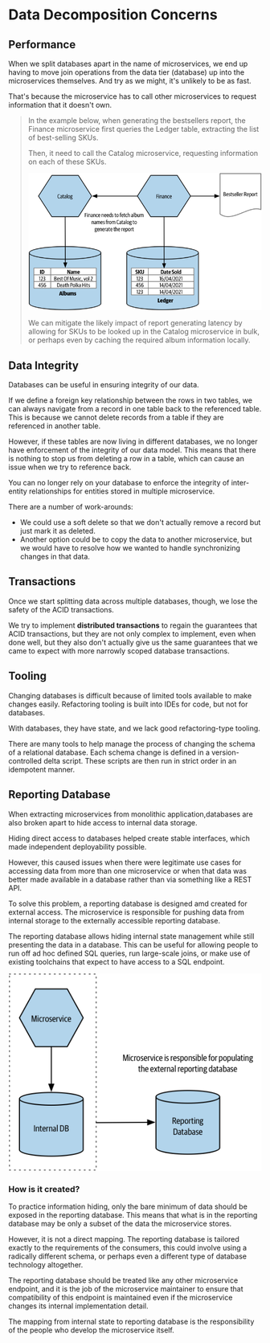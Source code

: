 # Data Decomposition Concerns

## Performance

When we split databases apart in the name of microservices, we end up having to move join operations from the data tier (database) up into the microservices themselves. And try as we might, it's unlikely to be as fast.

That's because the microservice has to call other microservices to request information that it doesn't own.

> In the example below, when generating the bestsellers report, the Finance microservice first queries the Ledger table, extracting the list of best-selling SKUs.
> 
> Then, it need to call the Catalog microservice, requesting information on each of these SKUs.
> 
> ![](joining-data.jpg.png)
>
> We can mitigate the likely impact of report generating latency by allowing for SKUs to be looked up in the Catalog microservice in bulk, or perhaps even by caching the required album information locally.


## Data Integrity

Databases can be useful in ensuring integrity of our data.

If we define a foreign key relationship between the rows in two tables, we can always navigate from a record in one table back to the referenced table. This is because we cannot delete records from a table if they are referenced in another table.

However, if these tables are now living in different databases, we no longer have enforcement of the integrity of our data model. This means that there is nothing to stop us from deleting a row in a table, which can cause an issue when we try to reference back.

You can no longer rely on your database to enforce the integrity of inter-entity relationships for entities stored in multiple microservice.

There are a number of work-arounds:

- We could use a soft delete so that we don't actually remove a record but just mark it as deleted.
- Another option could be to copy the data to another microservice, but we would have to resolve how we wanted to handle synchronizing changes in that data.


## Transactions

Once we start splitting data across multiple databases, though, we lose the safety of the ACID transactions.

We try to implement **distributed transactions** to regain the guarantees that ACID transactions, but they are not only complex to implement, even when done well, but they also don't actually give us the same guarantees that we came to expect with more narrowly scoped database transactions.


## Tooling

Changing databases is difficult because of limited tools available to make changes easily. Refactoring tooling is built into IDEs for code, but not for databases.

With databases, they have state, and we lack good refactoring-type tooling.

There are many tools to help manage the process of changing the schema of a relational database. Each schema change is defined in a version-controlled delta script. These scripts are then run in strict order in an idempotent manner.


## Reporting Database

When extracting microservices from monolithic application,databases are also broken apart to hide access to internal data storage.

Hiding direct access to databases helped create stable interfaces, which made independent deployability possible. 

However, this caused issues when there were legitimate use cases for accessing data from more than one microservice or when that data was better made available in a database rather than via something like a REST API.

To solve this problem, a reporting database is designed amd created for external access. The microservice is responsible for pushing data from internal storage to the externally accessible reporting database.

The reporting database allows hiding internal state management while still presenting the data in a database. This can be useful for allowing people to run off ad hoc defined SQL queries, run large-scale joins, or make use of existing toolchains that expect to have access to a SQL endpoint.

![](reporting-db.jpg.png)

### How is it created?

To practice information hiding, only the bare minimum of data should be exposed in the reporting database. This means that what is in the reporting database may be only a subset of the data the microservice stores.

However, it is not a direct mapping. The reporting database is tailored exactly to the requirements of the consumers, this could involve using a radically different schema, or perhaps even a different type of database technology altogether.

The reporting database should be treated like any other microservice endpoint, and it is the job of the microservice maintainer to ensure that compatibility of this endpoint is maintained even if the microservice changes its internal implementation detail.

The mapping from internal state to reporting database is the responsibility of the people who develop the microservice itself.
